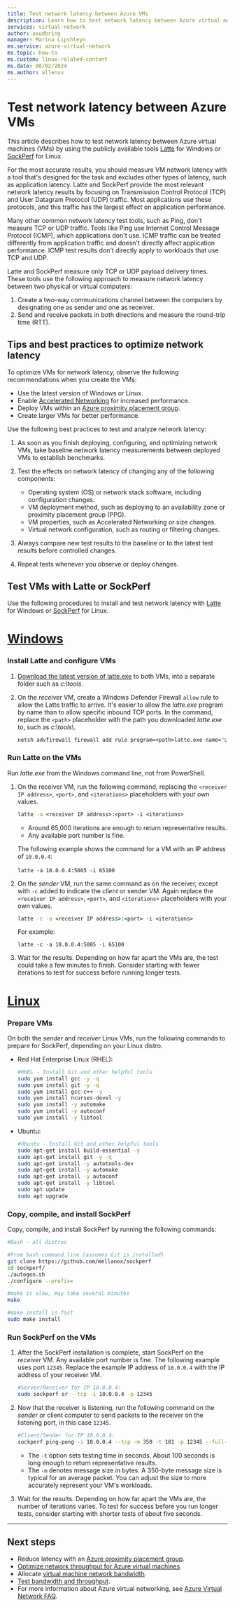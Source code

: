```yaml
---
title: Test network latency between Azure VMs
description: Learn how to test network latency between Azure virtual machines on a virtual network.
services: virtual-network
author: asudbring
manager: Marina Lipshteyn
ms.service: azure-virtual-network
ms.topic: how-to
ms.custom: linux-related-content
ms.date: 08/02/2024
ms.author: allensu
---
```


# Test network latency between Azure VMs

This article describes how to test network latency between Azure virtual machines (VMs) by using the publicly available tools [Latte](https://github.com/microsoft/latte) for Windows or [SockPerf](https://github.com/mellanox/sockperf) for Linux.

For the most accurate results, you should measure VM network latency with a tool that's designed for the task and excludes other types of latency, such as application latency. Latte and SockPerf provide the most relevant network latency results by focusing on Transmission Control Protocol (TCP) and User Datagram Protocol (UDP) traffic. Most applications use these protocols, and this traffic has the largest effect on application performance.

Many other common network latency test tools, such as Ping, don't measure TCP or UDP traffic. Tools like Ping use Internet Control Message Protocol (ICMP), which applications don't use. ICMP traffic can be treated differently from application traffic and doesn't directly affect application performance. ICMP test results don't directly apply to workloads that use TCP and UDP.

Latte and SockPerf measure only TCP or UDP payload delivery times. These tools use the following approach to measure network latency between two physical or virtual computers:

1. Create a two-way communications channel between the computers by designating one as sender and one as receiver.
1. Send and receive packets in both directions and measure the round-trip time (RTT).

## Tips and best practices to optimize network latency

To optimize VMs for network latency, observe the following recommendations when you create the VMs:

- Use the latest version of Windows or Linux.
- Enable [Accelerated Networking](accelerated-networking-overview.md) for increased performance.
- Deploy VMs within an [Azure proximity placement group](/azure/virtual-machines/co-location).
- Create larger VMs for better performance.

Use the following best practices to test and analyze network latency:

1. As soon as you finish deploying, configuring, and optimizing network VMs, take baseline network latency measurements between deployed VMs to establish benchmarks.

1. Test the effects on network latency of changing any of the following components:
   - Operating system (OS) or network stack software, including configuration changes.
   - VM deployment method, such as deploying to an availability zone or proximity placement group (PPG).
   - VM properties, such as Accelerated Networking or size changes.
   - Virtual network configuration, such as routing or filtering changes.

1. Always compare new test results to the baseline or to the latest test results before controlled changes.

1. Repeat tests whenever you observe or deploy changes.

## Test VMs with Latte or SockPerf

Use the following procedures to install and test network latency with [Latte](https://github.com/microsoft/latte) for Windows or [SockPerf](https://github.com/mellanox/sockperf) for Linux.

# [Windows](#tab/windows)

### Install Latte and configure VMs

1. [Download the latest version of latte.exe](https://github.com/microsoft/latte/releases/download/v0/latte.exe) to both VMs, into a separate folder such as *c:\\tools*.

1. On the *receiver* VM, create a Windows Defender Firewall `allow` rule to allow the Latte traffic to arrive. It's easier to allow the *latte.exe* program by name than to allow specific inbound TCP ports. In the command, replace the `<path>` placeholder with the path you downloaded *latte.exe* to, such as *c:\\tools\\*.

   ```cmd
   netsh advfirewall firewall add rule program=<path>latte.exe name="Latte" protocol=any dir=in action=allow enable=yes profile=ANY
   ```

### Run Latte on the VMs

Run *latte.exe* from the Windows command line, not from PowerShell.

1. On the receiver VM, run the following command, replacing the `<receiver IP address>`, `<port>`, and `<iterations>` placeholders with your own values.

   ```cmd
   latte -a <receiver IP address>:<port> -i <iterations>
   ```

   - Around 65,000 iterations are enough to return representative results.
   - Any available port number is fine.

   The following example shows the command for a VM with an IP address of `10.0.0.4`:<br><br>`latte -a 10.0.0.4:5005 -i 65100`

1. On the *sender* VM, run the same command as on the receiver, except with `-c` added to indicate the *client* or sender VM. Again replace the `<receiver IP address>`, `<port>`, and `<iterations>` placeholders with your own values.

   ```cmd
   latte -c -a <receiver IP address>:<port> -i <iterations>
   ```

   For example:

   `latte -c -a 10.0.0.4:5005 -i 65100`

1. Wait for the results. Depending on how far apart the VMs are, the test could take a few minutes to finish. Consider starting with fewer iterations to test for success before running longer tests.

# [Linux](#tab/linux)

### Prepare VMs

On both the *sender* and *receiver* Linux VMs, run the following commands to prepare for SockPerf, depending on your Linux distro.

- Red Hat Enterprise Linux (RHEL):

  ```bash
  #RHEL - Install Git and other helpful tools
  sudo yum install gcc -y -q
  sudo yum install git -y -q
  sudo yum install gcc-c++ -y
  sudo yum install ncurses-devel -y
  sudo yum install -y automake
  sudo yum install -y autoconf
  sudo yum install -y libtool
  ```

- Ubuntu:

  ```bash
  #Ubuntu - Install Git and other helpful tools
  sudo apt-get install build-essential -y
  sudo apt-get install git -y -q
  sudo apt-get install -y autotools-dev
  sudo apt-get install -y automake
  sudo apt-get install -y autoconf
  sudo apt-get install -y libtool
  sudo apt update
  sudo apt upgrade
  ```

### Copy, compile, and install SockPerf

Copy, compile, and install SockPerf by running the following commands:

```bash
#Bash - all distros

#From bash command line (assumes Git is installed)
git clone https://github.com/mellanox/sockperf
cd sockperf/
./autogen.sh
./configure --prefix=

#make is slow, may take several minutes
make

#make install is fast
sudo make install
```

### Run SockPerf on the VMs

1. After the SockPerf installation is complete, start SockPerf on the *receiver* VM. Any available port number is fine. The following example uses port `12345`. Replace the example IP address of `10.0.0.4` with the IP address of your receiver VM.

   ```bash
   #Server/Receiver for IP 10.0.0.4:
   sudo sockperf sr --tcp -i 10.0.0.4 -p 12345
   ```

1. Now that the receiver is listening, run the following command on the *sender* or client computer to send packets to the receiver on the listening port, in this case `12345`.

   ```bash
   #Client/Sender for IP 10.0.0.4:
   sockperf ping-pong -i 10.0.0.4 --tcp -m 350 -t 101 -p 12345 --full-rtt
   ```

   - The `-t` option sets testing time in seconds. About 100 seconds is long enough to return representative results.
   - The `-m` denotes message size in bytes. A 350-byte message size is typical for an average packet. You can adjust the size to more accurately represent your VM's workloads.

1. Wait for the results. Depending on how far apart the VMs are, the number of iterations varies. To test for success before you run longer tests, consider starting with shorter tests of about five seconds.

---

## Next steps

- Reduce latency with an [Azure proximity placement group](/azure/virtual-machines/co-location).
- [Optimize network throughput for Azure virtual machines](virtual-network-optimize-network-bandwidth.md).
- Allocate [virtual machine network bandwidth](virtual-machine-network-throughput.md).
- [Test bandwidth and throughput](virtual-network-bandwidth-testing.md).
- For more information about Azure virtual networking, see [Azure Virtual Network FAQ](virtual-networks-faq.md).
